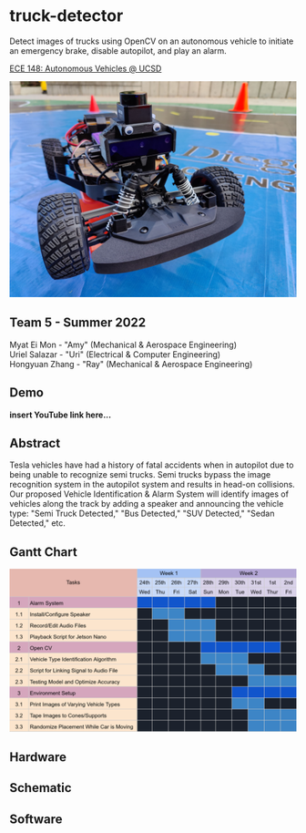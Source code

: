 # truck-detector
Detect images of trucks using OpenCV on an autonomous vehicle to initiate an emergency brake, disable autopilot, and play an alarm.

[ECE 148: Autonomous Vehicles @ UCSD](https://guitar.ucsd.edu/maeece148/index.php/Introduction_to_Autonomous_Vehicles)

![Front View of Autonomous Car](./images/car_front.jpg)

## Team 5 - Summer 2022
Myat Ei Mon - "Amy" (Mechanical & Aerospace Engineering)  
Uriel Salazar - "Uri" (Electrical & Computer Engineering)  
Hongyuan Zhang - "Ray" (Mechanical & Aerospace Engineering)  

## Demo
**insert YouTube link here...**

## Abstract
Tesla vehicles have had a history of fatal accidents when in autopilot due to being unable to recognize semi trucks. Semi trucks bypass the image recognition system in the autopilot system and results in head-on collisions. Our proposed Vehicle Identification & Alarm System will identify images of vehicles along the track by adding a speaker and announcing the vehicle type: "Semi Truck Detected," "Bus Detected," "SUV Detected," "Sedan Detected," etc. 

## Gantt Chart
![Gantt Chart](./images/gantt_chart.png)

## Hardware

## Schematic

## Software
